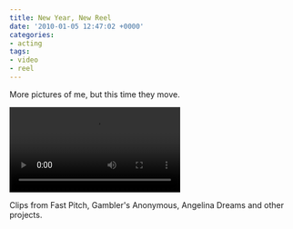 ```yaml
---
title: New Year, New Reel
date: '2010-01-05 12:47:02 +0000'
categories:
- acting
tags:
- video
- reel
---
```


More pictures of me, but this time they move.

<video controls="controls">
<source src="images/Damien_Burke_reel-480x270.m4v" type="video/mp4">
</video>

Clips from Fast Pitch, Gambler's Anonymous, Angelina Dreams and other projects.
